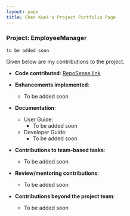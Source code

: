 ```yaml
---
layout: page
title: Chen Kuei's Project Portfolio Page
---
```


### Project: EmployeeManager

`to be added soon`

Given below are my contributions to the project.

* **Code contributed**: [RepoSense link](https://nus-cs2103-ay2324s1.github.io/tp-dashboard/?search=chen-kuei&breakdown=true)

* **Enhancements implemented**:
    * To be added soon

* **Documentation**:
    * User Guide:
        * To be added soon
    * Developer Guide:
        * To be added soon

* **Contributions to team-based tasks**:
    * To be added soon

* **Review/mentoring contributions**:
    * To be added soon

* **Contributions beyond the project team**:
    * To be added soon